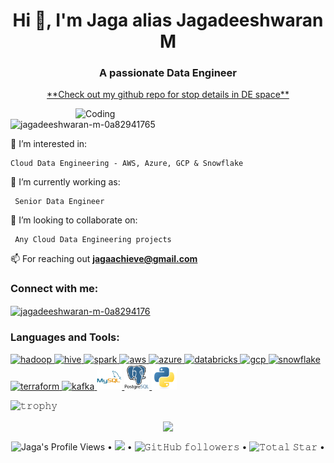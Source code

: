 <h1 align="center">Hi 👋, I'm Jaga alias Jagadeeshwaran M </h1>
<h3 align="center">A passionate Data Engineer</h3>
<p style="text-align:center">
    <a href="https://github.com/JagadeeshwaranM/Data_Engineering_Simplified">**Check out my github repo for stop details in DE space**</a> 
</p>
<img align="right" alt="Coding" width="400" src="https://cdn.dribbble.com/users/1162077/screenshots/3848914/programmer.gif">

<p align="left"> <img src="https://komarev.com/ghpvc/?username=jagadeeshwaran-m-0a8294176&label=Profile%20views&color=0e75b6&style=flat" alt="jagadeeshwaran-m-0a82941765" /> </p>

 👀 I’m interested in:
 
    Cloud Data Engineering - AWS, Azure, GCP & Snowflake
                       
 🌱 I’m currently working as:
     
     Senior Data Engineer
 
 💞️ I’m looking to collaborate on:
 
     Any Cloud Data Engineering projects

 📫 For reaching out **jagaachieve@gmail.com**

<h3 align="left">Connect with me:</h3>
<p align="left">
<a href="https://linkedin.com/in/jagadeeshwaran-m-0a8294176" target="blank"><img align="center" src="https://raw.githubusercontent.com/rahuldkjain/github-profile-readme-generator/master/src/images/icons/Social/linked-in-alt.svg" alt="jagadeeshwaran-m-0a8294176" height="30" width="40" /></a>
</p>

<h3 align="left">Languages and Tools:</h3>
<p align="left">
 <a href="https://hadoop.apache.org/" target="_blank" rel="noreferrer"> <img src="https://www.vectorlogo.zone/logos/apache_hadoop/apache_hadoop-icon.svg" alt="hadoop" width="40" height="40"/> </a>
  <a href="https://hive.apache.org/" target="_blank" rel="noreferrer"> <img src="https://www.vectorlogo.zone/logos/apache_hive/apache_hive-icon.svg" alt="hive" width="40" height="40"/> </a>
      <a href="https://spark.apache.org/" target="_blank" rel="noreferrer"> <img src="https://www.vectorlogo.zone/logos/apache_spark/apache_spark-icon.svg" alt="spark" width="40" height="40"/> </a> 
  <a href="https://aws.amazon.com/" target="_blank" rel="noreferrer"> <img src="https://www.vectorlogo.zone/logos/amazon_aws/amazon_aws-icon.svg" alt="aws" width="40" height="40"/> </a>
      <a href="https://azure.microsoft.com/" target="_blank" rel="noreferrer"> <img src="https://www.vectorlogo.zone/logos/microsoft_azure/microsoft_azure-icon.svg" alt="azure" width="40" height="40"/> </a>
  <a href="https://www.databricks.com/" target="_blank" rel="noreferrer"> <img src="https://www.vectorlogo.zone/logos/databricks/databricks-icon.svg" alt="databricks" width="40" height="40"/> </a>
   <a href="https://cloud.google.com/" target="_blank" rel="noreferrer"> <img src="https://www.vectorlogo.zone/logos/google_cloud/google_cloud-icon.svg" alt="gcp" width="40" height="40"/> </a>
    <a href="https://www.snowflake.com" target="_blank" rel="noreferrer"> <img src="https://www.vectorlogo.zone/logos/snowflake/snowflake-icon.svg" alt="snowflake" width="40" height="40"/> </a>
     <a href="https://www.terraform.io" target="_blank" rel="noreferrer"> <img src="https://www.vectorlogo.zone/logos/terraformio/terraformio-icon.svg" alt="terraform" width="40" height="40"/> </a>
  <a href="https://kafka.apache.org/" target="_blank" rel="noreferrer"> <img src="https://www.vectorlogo.zone/logos/apache_kafka/apache_kafka-icon.svg" alt="kafka" width="40" height="40"/> </a> 
  <a href="https://www.mysql.com/" target="_blank" rel="noreferrer"> <img src="https://raw.githubusercontent.com/devicons/devicon/master/icons/mysql/mysql-original-wordmark.svg" alt="mysql" width="40" height="40"/> </a>
  <a href="https://www.postgresql.org" target="_blank" rel="noreferrer"> <img src="https://raw.githubusercontent.com/devicons/devicon/master/icons/postgresql/postgresql-original-wordmark.svg" alt="postgresql" width="40" height="40"/> </a>
  <a href="https://www.python.org" target="_blank" rel="noreferrer"> <img src="https://raw.githubusercontent.com/devicons/devicon/master/icons/python/python-original.svg" alt="python" width="40" height="40"/> </a>
</p>


![𝚝𝚛𝚘𝚙𝚑𝚢](https://github-profile-trophy.vercel.app/?username=JagadeeshwaranM&column=9&margin-w=15&margin-h=15&no-bg=true&no-frame=true&theme=juicyfresh)

<p align="center">
  
  <img align="center" src="https://github-readme-streak-stats.herokuapp.com/?user=JagadeeshwaranM&theme=dark&hide_border=true"/>
  
</p>
  
<p align="center">
  <img src="https://komarev.com/ghpvc/?username=JagadeeshwaranM&label=Profile%20views&color=0e75b6&style=flat" alt="Jaga's Profile Views"> •  
  <a href="https://user-badge.committers.top/india_private/JagadeeshwaranM"><img src="https://user-badge.committers.top/india_private/JagadeeshwaranM.svg"></a> •
  <img src="https://img.shields.io/github/followers/JagadeeshwaranM?label=Followers&style=social" alt="𝙶𝚒𝚝𝙷𝚞𝚋 𝚏𝚘𝚕𝚕𝚘𝚠𝚎𝚛𝚜"> •
  <img src="https://img.shields.io/github/stars/JagadeeshwaranM?label=Stars" alt="𝚃𝚘𝚝𝚊𝚕 𝚂𝚝𝚊𝚛"> •
</p>


<!---
JagadeeshwaranM/JagadeeshwaranM is a ✨ special ✨ repository because its `README.md` (this file) appears on your GitHub profile.
You can click the Preview link to take a look at your changes.
--->
